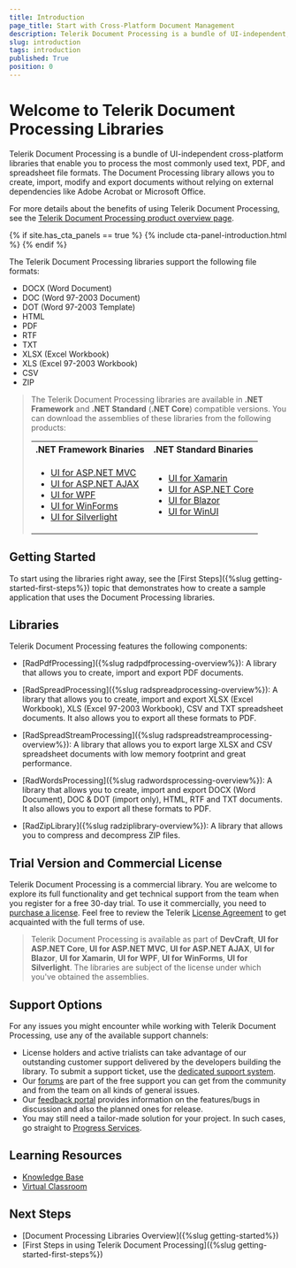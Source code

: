 ```yaml
---
title: Introduction
page_title: Start with Cross-Platform Document Management
description: Telerik Document Processing is a bundle of UI-independent, cross-platform APIs enabling you to process the most commonly used flow, fixed and spreadsheet document formats. 
slug: introduction
tags: introduction
published: True
position: 0
---
```


# Welcome to Telerik Document Processing Libraries

Telerik Document Processing is a bundle of UI-independent cross-platform libraries that enable you to process the most commonly used text, PDF, and spreadsheet file formats. The Document Processing library allows you to create, import, modify and export documents without relying on external dependencies like Adobe Acrobat or Microsoft Office.

For more details about the benefits of using Telerik Document Processing, see the [Telerik Document Processing product overview page](https://www.telerik.com/document-processing-libraries).

{% if site.has_cta_panels == true %}
{% include cta-panel-introduction.html %}
{% endif %}

The Telerik Document Processing libraries support the following file formats:

* DOCX (Word Document)
* DOC (Word 97-2003 Document)
* DOT (Word 97-2003 Template)
* HTML
* PDF
* RTF
* TXT
* XLSX (Excel Workbook)
* XLS (Excel 97-2003 Workbook)
* CSV
* ZIP
 
>The Telerik Document Processing libraries are available in **.NET Framework** and **.NET Standard** (**.NET Core**) compatible versions. You can download the assemblies of these libraries from the following products:<table><tr><th> .NET Framework Binaries</th><th> .NET Standard Binaries</th></tr><tr><td> <ul><li>[UI for ASP.NET MVC](https://www.telerik.com/aspnet-mvc)</li><li>[UI for ASP.NET AJAX](https://www.telerik.com/products/aspnet-ajax.aspx)</li><li>[UI for WPF](https://www.telerik.com/products/wpf/overview.aspx)</li><li>[UI for WinForms](https://www.telerik.com/products/winforms.aspx)</li><li>[UI for Silverlight](https://www.telerik.com/products/silverlight/overview.aspx)</li></td><td><ul><li>[UI for Xamarin](https://www.telerik.com/xamarin-ui)</li><li>[UI for ASP.NET Core](https://www.telerik.com/aspnet-core-ui)</li><li>[UI for Blazor](https://www.telerik.com/blazor-ui)</li><li>[UI for WinUI](https://www.telerik.com/winui)</li></td></tr></table>





## Getting Started

To start using the libraries right away, see the [First Steps]({%slug getting-started-first-steps%}) topic that demonstrates how to create a sample application that uses the Document Processing libraries.

## Libraries

Telerik Document Processing features the following components:

* [RadPdfProcessing]({%slug radpdfprocessing-overview%}): A library that allows you to create, import and export PDF documents.

* [RadSpreadProcessing]({%slug radspreadprocessing-overview%}): A library that allows you to create, import and export XLSX (Excel Workbook), XLS (Excel 97-2003 Workbook), CSV and TXT spreadsheet documents. It also allows you to export all these formats to PDF.

* [RadSpreadStreamProcessing]({%slug radspreadstreamprocessing-overview%}): A library that allows you to export large XLSX and CSV spreadsheet documents with low memory footprint and great performance.

* [RadWordsProcessing]({%slug radwordsprocessing-overview%}): A library that allows you to create, import and export DOCX (Word Document), DOC & DOT (import only), HTML, RTF and TXT documents. It also allows you to export all these formats to PDF.

* [RadZipLibrary]({%slug radziplibrary-overview%}): A library that allows you to compress and decompress ZIP files.

## Trial Version and Commercial License

Telerik Document Processing is a commercial library. You are welcome to explore its full functionality and get technical support from the team when you register for a free 30-day trial. To use it commercially, you need to [purchase a license](https://www.telerik.com/purchase.aspx). Feel free to review the Telerik [License Agreement](https://www.telerik.com/purchase/license-agreement/devcraft-complete-dlw-s) to get acquainted with the full terms of use.	

>Telerik Document Processing is available as part of **DevCraft**, **UI for ASP.NET Core**, **UI for ASP.NET MVC**, **UI for ASP.NET AJAX**, **UI for Blazor**, **UI for Xamarin**, **UI for WPF**, **UI for WinForms**, **UI for Silverlight**. The libraries are subject of the license under which you've obtained the assemblies.

## Support Options

For any issues you might encounter while working with Telerik Document Processing, use any of the available support channels:

* License holders and active trialists can take advantage of our outstanding customer support delivered by the developers building the library. To submit a support ticket, use the [dedicated support system](https://www.telerik.com/account/support-tickets?pid=1886&supcId=daf62541-57e0-b84c-8b5e-da9851c61873&fbp=false).
* Our [forums](https://www.telerik.com/forums/telerik-document-processing) are part of the free support you can get from the community and from the team on all kinds of general issues.
* Our [feedback portal](https://feedback.telerik.com/document-processing) provides information on the features/bugs in discussion and also the planned ones for release.
* You may still need a tailor-made solution for your project. In such cases, go straight to [Progress Services](https://www.progress.com/services).

## Learning Resources

* [Knowledge Base](https://docs.telerik.com/devtools/document-processing/knowledge-base)
* [Virtual Classroom](https://www.telerik.com/account/support/virtual-classroom)

## Next Steps

- [Document Processing Libraries Overview]({%slug getting-started%})
- [First Steps in using Telerik Document Processing]({%slug getting-started-first-steps%})
